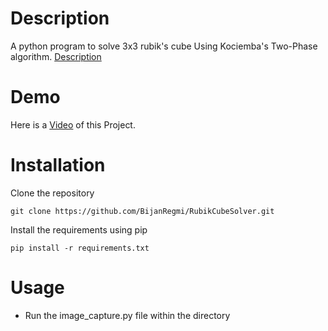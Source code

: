 # Description
A python program to solve 3x3 rubik's cube Using Kociemba's Two-Phase algorithm. <a href="https://pypi.org/project/kociemba">Description</a>

# Demo
Here is a <a href="https://tinyurl.com/3t5sc9yk">Video</a> of this Project.

# Installation
Clone the repository
```
git clone https://github.com/BijanRegmi/RubikCubeSolver.git
```
Install the requirements using pip
```
pip install -r requirements.txt
```

# Usage
* Run the image_capture.py file within the directory

